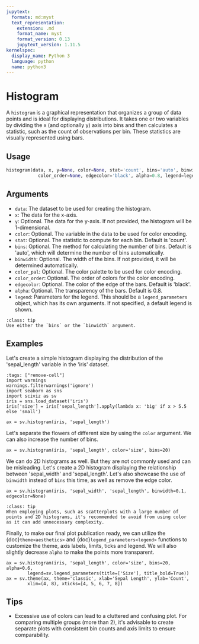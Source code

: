 ```yaml
---
jupytext:
  formats: md:myst
  text_representation:
    extension: .md
    format_name: myst
    format_version: 0.13
    jupytext_version: 1.11.5
kernelspec:
  display_name: Python 3
  language: python
  name: python3
---
```


# Histogram

A `histogram` is a graphical representation that organizes a group of data points and is ideal for displaying distributions. It takes one or two variables by dividing the x (and optionally y) axis into bins and then calculates a statistic, such as the count of observations per bin. These statistics are visually represented using bars.

## Usage
```python
histogram(data, x, y=None, color=None, stat='count', bins='auto', binwidth=None, color_pal=None, 
            color_order=None, edgecolor='black', alpha=0.8, legend=legend_parameters())
```

## Arguments

- `data`: The dataset to be used for creating the histogram.
- `x`: The data for the x-axis.
- `y`: Optional. The data for the y-axis. If not provided, the histogram will be 1-dimensional.
- `color`: Optional. The variable in the data to be used for color encoding.
- `stat`: Optional. The statistic to compute for each bin. Default is 'count'.
- `bins`: Optional. The method for calculating the number of bins. Default is 'auto', which will determine the number of bins automatically.
- `binwidth`: Optional. The width of the bins. If not provided, it will be determined automatically.
- `color_pal`: Optional. The color palette to be used for color encoding.
- `color_order`: Optional. The order of colors for the color encoding.
- `edgecolor`: Optional. The color of the edge of the bars. Default is 'black'.
- `alpha`: Optional. The transparency of the bars. Default is 0.8.
- `legend`: Parameters for the legend. This should be a `legend_parameters` object, which has its own arguments. If not specified, a default legend is shown.

`````{admonition} Tip
:class: tip
Use either the `bins` or the `binwidth` argument.
`````

## Examples

Let's create a simple histogram displaying the distribution of the 'sepal_length' variable in the 'iris' dataset.
```{code-cell}
:tags: ["remove-cell"]
import warnings
warnings.filterwarnings('ignore')
import seaborn as sns
import sciviz as sv
iris = sns.load_dataset('iris')
iris['size'] = iris['sepal_length'].apply(lambda x: 'big' if x > 5.5 else 'small')
```

```{code-cell}
ax = sv.histogram(iris, 'sepal_length')
```

Let's separate the flowers of different size by using the `color` argument. We can also increase the number of bins.

```{code-cell}
ax = sv.histogram(iris, 'sepal_length', color='size', bins=20)
```

We can do 2D histograms as well. But they are not commonly used and can be misleading. Let's create a 2D histogram displaying the relationship between 'sepal_width' and 'sepal_length'. Let's also showcase the use of `binwidth` instead of `bins` this time, as well as remove the edge color.

```{code-cell}
ax = sv.histogram(iris, 'sepal_width', 'sepal_length', binwidth=0.1, edgecolor=None)
```

`````{admonition} Tip
:class: tip
When employing plots, such as scatterplots with a large number of points and 2D histograms, it's recommended to avoid from using color as it can add unnecessary complexity.
`````

Finally, to make our final plot publication ready, we can utilize the {doc}`theme<aesthetics>` and {doc}`legend_parameters<legend>` functions to customize the theme, axis labels, limits, ticks and legend. We will also slightly decrease `alpha` to make the points more transparent.

```{code-cell}
ax = sv.histogram(iris, 'sepal_length', color='size', bins=20, alpha=0.6,
        legend=sv.legend_parameters(title=['Size'], title_bold=True))
ax = sv.theme(ax, theme='classic', xlab='Sepal Length', ylab='Count', 
        xlim=(4, 8), xticks=[4, 5, 6, 7, 8])
```

## Tips

- Excessive use of colors can lead to a cluttered and confusing plot. For comparing multiple groups (more than 2), it's advisable to create separate plots with consistent bin counts and axis limits to ensure comparability.